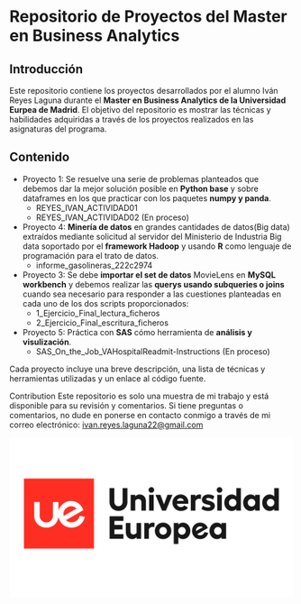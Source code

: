 # Repositorio de Proyectos del Master en Business Analytics
## Introducción

Este repositorio contiene los proyectos desarrollados por el alumno Iván Reyes Laguna durante el **Master en Business Analytics de la Universidad Eurpea de Madrid**. El objetivo del repositorio es mostrar las técnicas y habilidades adquiridas a través de los proyectos realizados en las asignaturas del programa.

## Contenido
+ Proyecto 1: Se resuelve una serie de problemas planteados que debemos dar la mejor solución posible en **Python base** y sobre dataframes en los que practicar con los paquetes **numpy y panda**.
  + REYES_IVAN_ACTIVIDAD01
  + REYES_IVAN_ACTIVIDAD02 (En proceso)
+ Proyecto 4: **Minería de datos** en grandes cantidades de datos(Big data) extraídos mediante solicitud al servidor del Ministerio de Industria Big data soportado por el **framework Hadoop** y usando **R** como lenguaje de programación para el trato de datos.
  + informe_gasolineras_222c2974
+ Proyecto 3: Se debe **importar el set de datos** MovieLens en **MySQL workbench** y debemos realizar las **querys usando subqueries o joins** cuando sea necesario para  responder  a  las  cuestiones  planteadas  en cada uno de los dos scripts proporcionados:
  + 1_Ejercicio_Final_lectura_ficheros 
  + 2_Ejercicio_Final_escritura_ficheros 
+ Proyecto 5: Práctica con **SAS** cómo herramienta de **análisis y visulización**.
  + SAS_On_the_Job_VAHospitalReadmit-Instructions (En proceso)

Cada proyecto incluye una breve descripción, una lista de técnicas y herramientas utilizadas y un enlace al código fuente.

Contribution
Este repositorio es solo una muestra de mi trabajo y está disponible para su revisión y comentarios. Si tiene preguntas o comentarios, no dude en ponerse en contacto conmigo a través de mi correo electrónico: ivan.reyes.laguna22@gmail.com

![Universidad](https://github.com/IvanReyesLaguna/Business-Analytics/blob/master/universidad-europea-logo_poc9mEM.original.png?raw=true)
